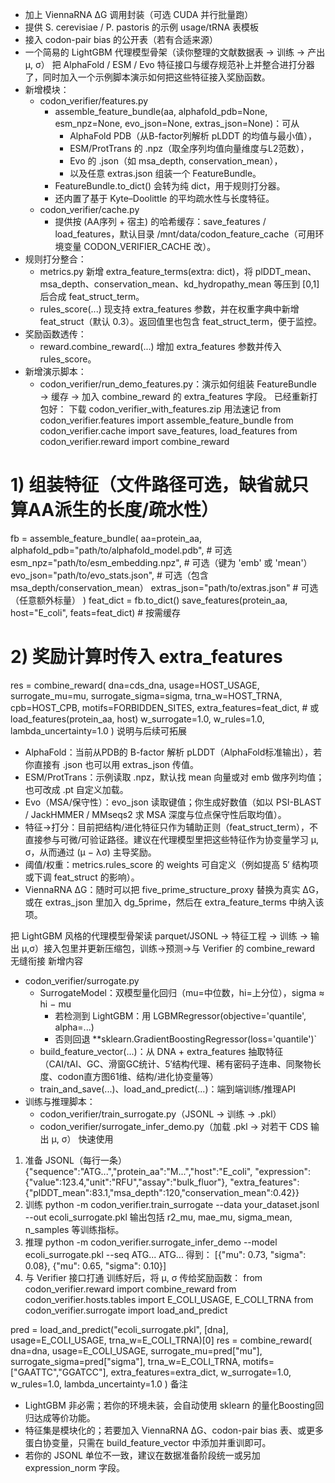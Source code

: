 - 加上 ViennaRNA ΔG 调用封装（可选 CUDA 并行批量跑）
- 提供 S. cerevisiae / P. pastoris 的示例 usage/tRNA 表模板
- 接入 codon-pair bias 的公开表（若有合适来源）
- 一个简易的 LightGBM 代理模型骨架（读你整理的文献数据表 → 训练 → 产出 μ, σ）
把 AlphaFold / ESM / Evo 特征接口与缓存规范补上并整合进打分器了，同时加入一个示例脚本演示如何把这些特征接入奖励函数。
- 新增模块：
  - codon_verifier/features.py
    - assemble_feature_bundle(aa, alphafold_pdb=None, esm_npz=None, evo_json=None, extras_json=None)：可从
      - AlphaFold PDB（从B-factor列解析 pLDDT 的均值与最小值），
      - ESM/ProtTrans 的 .npz（取全序列均值向量维度与L2范数），
      - Evo 的 .json（如 msa_depth, conservation_mean），
      - 以及任意 extras.json
 组装一个 FeatureBundle。
    - FeatureBundle.to_dict() 会转为纯 dict，用于规则打分器。
    - 还内置了基于 Kyte–Doolittle 的平均疏水性与长度特征。
  - codon_verifier/cache.py
    - 提供按 (AA序列 + 宿主) 的哈希缓存：save_features / load_features，默认目录 /mnt/data/codon_feature_cache（可用环境变量 CODON_VERIFIER_CACHE 改）。
- 规则打分整合：
  - metrics.py 新增 extra_feature_terms(extra: dict)，将 plDDT_mean、msa_depth、conservation_mean、kd_hydropathy_mean 等压到 [0,1] 后合成 feat_struct_term。
  - rules_score(...) 现支持 extra_features 参数，并在权重字典中新增 feat_struct（默认 0.3）。返回值里也包含 feat_struct_term，便于监控。
- 奖励函数透传：
  - reward.combine_reward(...) 增加 extra_features 参数并传入 rules_score。
- 新增演示脚本：
  - codon_verifier/run_demo_features.py：演示如何组装 FeatureBundle → 缓存 → 加入 combine_reward 的 extra_features 字段。
已经重新打包好：
下载 codon_verifier_with_features.zip
用法速记
from codon_verifier.features import assemble_feature_bundle
from codon_verifier.cache import save_features, load_features
from codon_verifier.reward import combine_reward

# 1) 组装特征（文件路径可选，缺省就只算AA派生的长度/疏水性）
fb = assemble_feature_bundle(
    aa=protein_aa,
    alphafold_pdb="path/to/alphafold_model.pdb",  # 可选
    esm_npz="path/to/esm_embedding.npz",          # 可选（键为 'emb' 或 'mean'）
    evo_json="path/to/evo_stats.json",            # 可选（包含 msa_depth/conservation_mean）
    extras_json="path/to/extras.json"             # 可选（任意额外标量）
)
feat_dict = fb.to_dict()
save_features(protein_aa, host="E_coli", feats=feat_dict)  # 按需缓存

# 2) 奖励计算时传入 extra_features
res = combine_reward(
    dna=cds_dna,
    usage=HOST_USAGE,
    surrogate_mu=mu, surrogate_sigma=sigma,
    trna_w=HOST_TRNA, cpb=HOST_CPB, motifs=FORBIDDEN_SITES,
    extra_features=feat_dict,      # 或 load_features(protein_aa, host)
    w_surrogate=1.0, w_rules=1.0, lambda_uncertainty=1.0
)
说明与后续可拓展
- AlphaFold：当前从PDB的 B-factor 解析 pLDDT（AlphaFold标准输出），若你直接有 .json 也可以用 extras_json 传值。
- ESM/ProtTrans：示例读取 .npz，默认找 mean 向量或对 emb 做序列均值；也可改成 .pt 自定义加载。
- Evo（MSA/保守性）：evo_json 读取键值；你生成好数值（如以 PSI-BLAST / JackHMMER / MMseqs2 求 MSA 深度与位点保守性后取均值）。
- 特征→打分：目前把结构/进化特征只作为辅助正则（feat_struct_term），不直接参与可微/可验证路径。建议在代理模型里把这些特征作为协变量学习 μ, σ，从而通过 (μ − λσ) 主导奖励。
- 阈值/权重：metrics.rules_score 的 weights 可自定义（例如提高 5′ 结构项或下调 feat_struct 的影响）。
- ViennaRNA ΔG：随时可以把 five_prime_structure_proxy 替换为真实 ΔG，或在 extras_json 里加入 dg_5prime，然后在 extra_feature_terms 中纳入该项。

把 LightGBM 风格的代理模型骨架读 parquet/JSONL → 特征工程 → 训练 → 输出 μ,σ）接入包里并更新压缩包，训练→预测→与 Verifier 的 combine_reward 无缝衔接
新增内容
- codon_verifier/surrogate.py
  - SurrogateModel：双模型量化回归（mu=中位数，hi=上分位），sigma ≈ hi − mu
    - 若检测到 LightGBM：用 LGBMRegressor(objective='quantile', alpha=...)
    - 否则回退 **sklearn.GradientBoostingRegressor(loss='quantile')`
  - build_feature_vector(...)：从 DNA + extra_features 抽取特征（CAI/tAI、GC、滑窗GC统计、5′结构代理、稀有密码子连串、同聚物长度、codon直方图61维、结构/进化协变量等）
  - train_and_save(...)、load_and_predict(...)：端到端训练/推理API
- 训练与推理脚本：
  - codon_verifier/train_surrogate.py（JSONL → 训练 → .pkl）
  - codon_verifier/surrogate_infer_demo.py（加载 .pkl → 对若干 CDS 输出 μ, σ）
快速使用
1. 准备 JSONL（每行一条）
{"sequence":"ATG...","protein_aa":"M...","host":"E_coli",
 "expression":{"value":123.4,"unit":"RFU","assay":"bulk_fluor"},
 "extra_features":{"plDDT_mean":83.1,"msa_depth":120,"conservation_mean":0.42}}
2. 训练
python -m codon_verifier.train_surrogate --data your_dataset.jsonl --out ecoli_surrogate.pkl
输出包括 r2_mu, mae_mu, sigma_mean, n_samples 等训练指标。
3. 推理
python -m codon_verifier.surrogate_infer_demo --model ecoli_surrogate.pkl --seq ATG... ATG...
得到：
[{"mu": 0.73, "sigma": 0.08}, {"mu": 0.65, "sigma": 0.10}]
4. 与 Verifier 接口打通
训练好后，将 μ, σ 传给奖励函数：
from codon_verifier.reward import combine_reward
from codon_verifier.hosts.tables import E_COLI_USAGE, E_COLI_TRNA
from codon_verifier.surrogate import load_and_predict

pred = load_and_predict("ecoli_surrogate.pkl", [dna], usage=E_COLI_USAGE, trna_w=E_COLI_TRNA)[0]
res = combine_reward(
    dna=dna, usage=E_COLI_USAGE,
    surrogate_mu=pred["mu"], surrogate_sigma=pred["sigma"],
    trna_w=E_COLI_TRNA, motifs=["GAATTC","GGATCC"], extra_features=extra_dict,
    w_surrogate=1.0, w_rules=1.0, lambda_uncertainty=1.0
)
备注
- LightGBM 非必需；若你的环境未装，会自动使用 sklearn 的量化Boosting回归达成等价功能。
- 特征集是模块化的；若要加入 ViennaRNA ΔG、codon-pair bias 表、或更多蛋白协变量，只需在 build_feature_vector 中添加并重训即可。
- 若你的 JSONL 单位不一致，建议在数据准备阶段统一或另加 expression_norm 字段。
